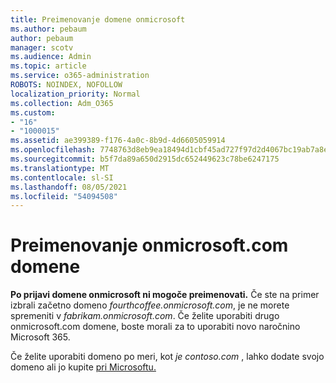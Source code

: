 ```yaml
---
title: Preimenovanje domene onmicrosoft
ms.author: pebaum
author: pebaum
manager: scotv
ms.audience: Admin
ms.topic: article
ms.service: o365-administration
ROBOTS: NOINDEX, NOFOLLOW
localization_priority: Normal
ms.collection: Adm_O365
ms.custom:
- "16"
- "1000015"
ms.assetid: ae399389-f176-4a0c-8b9d-4d6605059914
ms.openlocfilehash: 7748763d8eb9ea18494d1cbf45ad727f97d2d4067bc19ab7a8e60eeb738b668f
ms.sourcegitcommit: b5f7da89a650d2915dc652449623c78be6247175
ms.translationtype: MT
ms.contentlocale: sl-SI
ms.lasthandoff: 08/05/2021
ms.locfileid: "54094508"
---
```

# <a name="rename-your-onmicrosoftcom-domain"></a>Preimenovanje onmicrosoft.com domene

 **Po prijavi domene onmicrosoft ni mogoče preimenovati.** Če ste na primer izbrali začetno domeno  *fourthcoffee.onmicrosoft.com*, je ne morete spremeniti v  *fabrikam.onmicrosoft.com*. Če želite uporabiti drugo onmicrosoft.com domene, boste morali za to uporabiti novo naročnino Microsoft 365.
  
Če želite uporabiti domeno po meri, kot [](https://docs.microsoft.com/microsoft-365/admin/setup/add-domain) *je contoso.com* , lahko dodate svojo domeno ali jo kupite [pri Microsoftu.](https://docs.microsoft.com/microsoft-365/admin/get-help-with-domains/buy-a-domain-name)
  